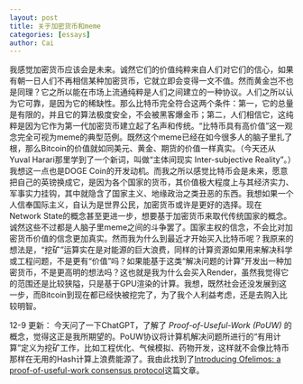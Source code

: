 ```yaml
---
layout: post
title: 关于加密货币和meme
categories: [essays]
author: Cai
---
```


我感觉加密货币应该会是未来。诚然它们的价值纯粹来自人们对它们的信心，如果有朝一日人们不再相信某种加密货币，它就立即会变得一文不值。然而黄金岂不也是同理？它之所以能在市场上流通纯粹是人们之间建立的一种协议。人们之所以认为它可靠，是因为它的稀缺性。那么比特币完全符合这两个条件：第一，它的总量是有限的，并且它的算法极度安全，不会被黑客爆金币；第二，人们相信它，这纯粹是因为它作为第一代加密货币建立起了名声和传统。“比特币具有高价值”这一观念完全可视为meme的典型范例。既然这个meme已经在如今很多人的脑子里扎了根，那么Bitcoin的价值就如同美元、黄金、期货的价值一样真实。（今天还从Yuval Harari那里学到了一个新词，叫做“主体间现实 Inter-subjective Reality”。）我想这一点也是DOGE Coin的开发动机。而我之所以感觉比特币会是未来，愿意把自己的英镑换成它，是因为各个国家的货币，其价值极大程度上与其经济实力、军事实力挂钩，其中就隐含了国家主义、地缘政治之类丑恶的东西。我想如果一个人信奉国际主义，自认为是世界公民，加密货币或许是更好的选择。现在Network State的概念甚至更进一步，想要基于加密货币来取代传统国家的概念。诚然这些不过都是人脑子里meme之间的斗争罢了。国家主权的信念，不会比对加密货币价值的信念更加真实。然而我为什么到最近才开始买入比特币呢？我原来的想法是，“挖矿”运算实在是对能源的巨大浪费，同样的计算资源如果用来解决科学或工程问题，不是更有“价值”吗？如果能基于这类“解决问题的计算”开发出一种加密货币，不是更高明的想法吗？这也就是我为什么会买入Render，虽然我觉得它的范围还是比较狭隘，只是基于GPU渲染的计算。我想，既然社会还没发展到这一步，而Bitcoin到现在都已经快被挖完了，为了我个人利益考虑，还是去购入比较明智。

12-9 更新：
今天问了一下ChatGPT，了解了 *Proof-of-Useful-Work (PoUW)* 的概念，觉得这正是我所期望的。PoUW协议将计算机解决问题所进行的“有用计算”定义为挖矿工作，比如工程优化、气候模拟、药物开发，这样就不会像比特币那样在无用的Hash计算上浪费能源了。我由此找到了[Introducing Ofelimos: a proof-of-useful-work consensus protocol](https://iohk.io/en/blog/posts/2022/08/16/introducing-ofelimos-a-proof-of-useful-work-consensus-protocol/)这篇文章。